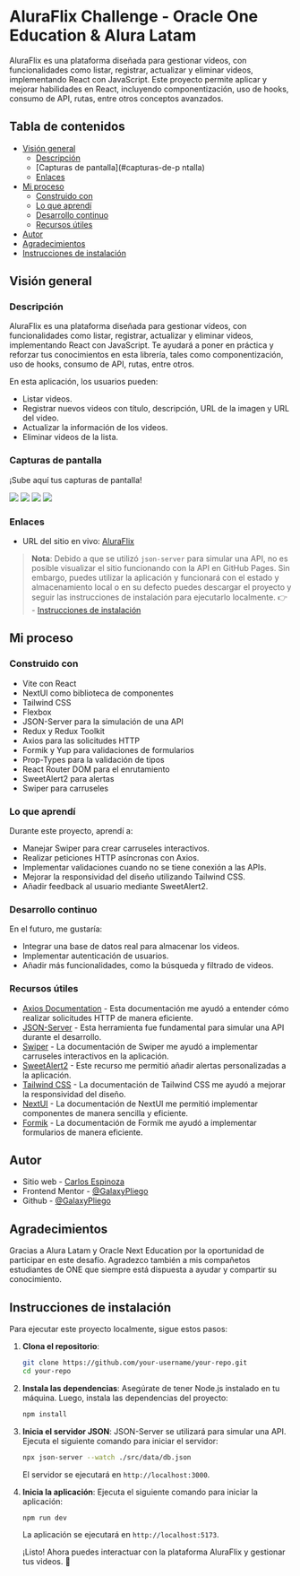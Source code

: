 # AluraFlix Challenge - Oracle One Education & Alura Latam

AluraFlix es una plataforma diseñada para gestionar vídeos, con funcionalidades como listar, registrar, actualizar y eliminar videos, implementando React con JavaScript. Este proyecto permite aplicar y mejorar habilidades en React, incluyendo componentización, uso de hooks, consumo de API, rutas, entre otros conceptos avanzados.

## Tabla de contenidos

- [Visión general](#visión-general)
  - [Descripción](#descripción)
  - [Capturas de pantalla](#capturas-de-p
  ntalla)
  - [Enlaces](#enlaces)
- [Mi proceso](#mi-proceso)
  - [Construido con](#construido-con)
  - [Lo que aprendí](#lo-que-aprendí)
  - [Desarrollo continuo](#desarrollo-continuo)
  - [Recursos útiles](#recursos-útiles)
- [Autor](#autor)
- [Agradecimientos](#agradecimientos)
- [Instrucciones de instalación](#instrucciones-de-instalación)

## Visión general

### Descripción

AluraFlix es una plataforma diseñada para gestionar vídeos, con funcionalidades como listar, registrar, actualizar y eliminar videos, implementando React con JavaScript. Te ayudará a poner en práctica y reforzar tus conocimientos en esta librería, tales como componentización, uso de hooks, consumo de API, rutas, entre otros.

En esta aplicación, los usuarios pueden:
- Listar videos.
- Registrar nuevos videos con título, descripción, URL de la imagen y URL del video.
- Actualizar la información de los videos.
- Eliminar videos de la lista.

### Capturas de pantalla

¡Sube aquí tus capturas de pantalla!

![](./src/assets/images/screen_shot-desk.png)
![](./src/assets/images/screen_shot-desk2.png)
![](./src/assets/images/screen_shot-tab.png)
![](./src/assets/images/screen_shot-mob.png)

### Enlaces

- URL del sitio en vivo: [AluraFlix](https://galaxypliego.github.io/AluraFlix-ONE_Challenge/)
> **Nota**: Debido a que se utilizó `json-server` para simular una API, no es posible visualizar el sitio funcionando con la API en GitHub Pages. Sin embargo, puedes utilizar la aplicación y funcionará con el estado y almacenamiento local o en su defecto puedes descargar el proyecto y seguir las instrucciones de instalación para ejecutarlo localmente. 👉 - [Instrucciones de instalación](#instrucciones-de-instalación)

## Mi proceso

### Construido con

- Vite con React
- NextUI como biblioteca de componentes
- Tailwind CSS
- Flexbox
- JSON-Server para la simulación de una API
- Redux y Redux Toolkit
- Axios para las solicitudes HTTP
- Formik y Yup para validaciones de formularios
- Prop-Types para la validación de tipos
- React Router DOM para el enrutamiento
- SweetAlert2 para alertas
- Swiper para carruseles

### Lo que aprendí

Durante este proyecto, aprendí a:
- Manejar Swiper para crear carruseles interactivos.
- Realizar peticiones HTTP asíncronas con Axios.
- Implementar validaciones cuando no se tiene conexión a las APIs.
- Mejorar la responsividad del diseño utilizando Tailwind CSS.
- Añadir feedback al usuario mediante SweetAlert2.

### Desarrollo continuo

En el futuro, me gustaría:
- Integrar una base de datos real para almacenar los videos.
- Implementar autenticación de usuarios.
- Añadir más funcionalidades, como la búsqueda y filtrado de videos.

### Recursos útiles

- [Axios Documentation](https://axios-http.com/docs/intro) - Esta documentación me ayudó a entender cómo realizar solicitudes HTTP de manera eficiente.
- [JSON-Server](https://github.com/typicode/json-server) - Esta herramienta fue fundamental para simular una API durante el desarrollo.
- [Swiper](https://swiperjs.com/get-started) - La documentación de Swiper me ayudó a implementar carruseles interactivos en la aplicación.
- [SweetAlert2](https://sweetalert2.github.io/) - Este recurso me permitió añadir alertas personalizadas a la aplicación.
- [Tailwind CSS](https://tailwindcss.com/docs) - La documentación de Tailwind CSS me ayudó a mejorar la responsividad del diseño.
- [NextUI](https://nextui.org/docs/getting-started) - La documentación de NextUI me permitió implementar componentes de manera sencilla y eficiente.
- [Formik](https://formik.org/docs/overview) - La documentación de Formik me ayudó a implementar formularios de manera eficiente.

## Autor

- Sitio web - [Carlos Espinoza](https://galaxypliego.github.io/portfolio-web-one/)
- Frontend Mentor - [@GalaxyPliego](https://www.frontendmentor.io/profile/GalaxyPliego)
- Github - [@GalaxyPliego](https://github.com/GalaxyPliego)

## Agradecimientos

Gracias a Alura Latam y Oracle Next Education por la oportunidad de participar en este desafío. Agradezco también a mis compañetos estudiantes de ONE que siempre está dispuesta a ayudar y compartir su conocimiento.

## Instrucciones de instalación

Para ejecutar este proyecto localmente, sigue estos pasos:

1. **Clona el repositorio**:

    ```bash
    git clone https://github.com/your-username/your-repo.git
    cd your-repo
    ```

2. **Instala las dependencias**:
    Asegúrate de tener Node.js instalado en tu máquina. Luego, instala las dependencias del proyecto:

    ```bash
    npm install
    ```

3. **Inicia el servidor JSON**:
   JSON-Server se utilizará para simular una API. Ejecuta el siguiente comando para iniciar el servidor:

    ```bash
    npx json-server --watch ./src/data/db.json
    ```

    El servidor se ejecutará en `http://localhost:3000`.

4. **Inicia la aplicación**:
    Ejecuta el siguiente comando para iniciar la aplicación:

    ```bash
    npm run dev
    ```
    La aplicación se ejecutará en `http://localhost:5173`.

    ¡Listo! Ahora puedes interactuar con la plataforma AluraFlix y gestionar tus videos. 🚀